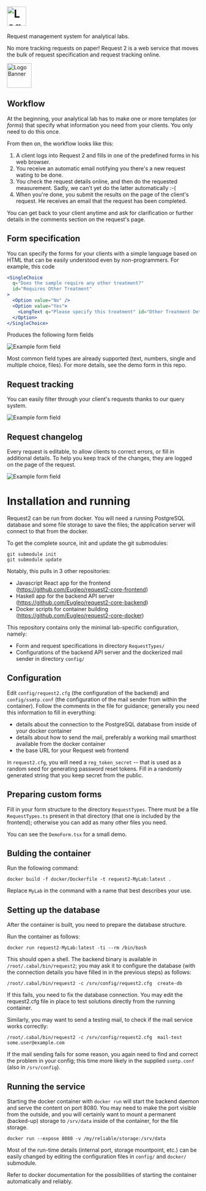 # <img src="images/logo_banner.svg" alt="Logo Banner" height="50px">

Request management system for analytical labs.

No more tracking requests on paper! Request 2 is a web service that moves the bulk of request specification and request tracking online.

<img src="images/banner.svg" alt="Logo Banner" height="64px">

## Workflow

At the beginning, your analytical lab has to make one or more templates (or _forms_) that specify what information you need from your clients. You only need to do this once.

From then on, the workflow looks like this:

1. A client logs into Request 2 and fills in one of the predefined forms in his web browser.
2. You receive an automatic email notifying you there's a new request wating to be done.
3. You check the request details online, and then do the requested measurement. Sadly, we can't yet do the latter automatically :-(
4. When you're done, you submit the results on the page of the client's request. He receives an email that the request has been completed.

You can get back to your client anytime and ask for clarification or further details in the comments section on the request's page.

## Form specification

You can specify the forms for your clients with a simple language based on HTML that can be easily understood even by non-programmers. For example, this code

```jsx
<SingleChoice
  q="Does the sample require any other treatment?"
  id="Requires Other Treatment"
>
  <Option value="No" />
  <Option value="Yes">
    <LongText q="Please specify this treatment" id="Other Treatment Details" />
  </Option>
</SingleChoice>
```

Produces the following form fields

![Example form field](images/form_example.png)

Most common field types are already supported (text, numbers, single and multiple choice, files). For more details, see the demo form in this repo.


## Request tracking

You can easily filter through your client's requests thanks to our query system.

![Example form field](images/requests.png)

## Request changelog

Every request is editable, to allow clients to correct errors, or fill in additional details. To help you keep track of the changes, they are logged on the page of the request.

![Example form field](images/changelog.png)

# Installation and running

Request2 can be run from docker. You will need a running PostgreSQL database
and some file storage to save the files; the application server will connect to
that from the docker.

To get the complete source, init and update the git submodules:

```
git submodule init
git submodule update
```

Notably, this pulls in 3 other repositories:

- Javascript React app for the frontend (https://github.com/Eugleo/request2-core-frontend)
- Haskell app for the backend API server (https://github.com/Eugleo/request2-core-backend)
- Docker scripts for container building (https://github.com/Eugleo/request2-core-docker)

This repository contains only the minimal lab-specific configuration, namely:

- Form and request specifications in directory `RequestTypes/`
- Configurations of the backend API server and the dockerized mail sender in directory `config/`

## Configuration

Edit `config/request2.cfg` (the configuration of the backend) and
`config/ssmtp.conf` (the configuration of the mail sender from within the
container). Follow the comments in the file for guidance; generally you need this information to fill in everything:

- details about the connection to the PostgreSQL database from inside of your docker container
- details about how to send the mail, preferably a working mail smarthost available from the docker container
- the base URL for your Request web frontend

in `request2.cfg`, you will need a `reg_token_secret` -- that is used as a
random seed for generating password reset tokens. Fill in a randomly generated
string that you keep secret from the public.

## Preparing custom forms

Fill in your form structure to the directory `RequestTypes`. There must be a file `RequestTypes.ts` present in that directory (that one is included by the frontend); otherwise you can add as many other files you need.

You can see the `DemoForm.tsx` for a small demo.

## Bulding the container

Run the following command:

```
docker build -f docker/Dockerfile -t request2-MyLab:latest .
```

Replace `MyLab` in the command with a name that best describes your use.

## Setting up the database

After the container is built, you need to prepare the database structure.

Run the container as follows:

```
docker run request2-MyLab:latest -ti --rm /bin/bash
```

This should open a shell. The backend binary is available in `/root/.cabal/bin/request2`; you may ask it to configure the database (with the connection details you have filled in in the previous steps) as follows:

```
/root/.cabal/bin/request2 -c /srv/config/request2.cfg  create-db
```

If this fails, you need to fix the database connection. You may edit the request2.cfg file in place to test solutions directly from the running container.

Similarly, you may want to send a testing mail, to check if the mail service works correctly:

```
/root/.cabal/bin/request2 -c /srv/config/request2.cfg  mail-test some.user@example.com
```

If the mail sending fails for some reason, you again need to find and correct the problem in your config; this time more likely in the supplied `ssmtp.conf` (also in `/srv/config`).

## Running the service

Starting the docker container with `docker run` will start the backend daemon and serve the content on port 8080. You may need to make the port visible from the outside, and you will certainly want to mount a permanent (backed-up) storage to `/srv/data` inside of the container, for the file storage.

```
docker run --expose 8080 -v /my/reliable/storage:/srv/data
```

Most of the run-time details (internal port, storage mountpoint, etc.) can be easily changed by editing the configuration files in `config/` and `docker/` submodule.

Refer to docker documentation for the possibilities of starting the container automatically and reliably.
